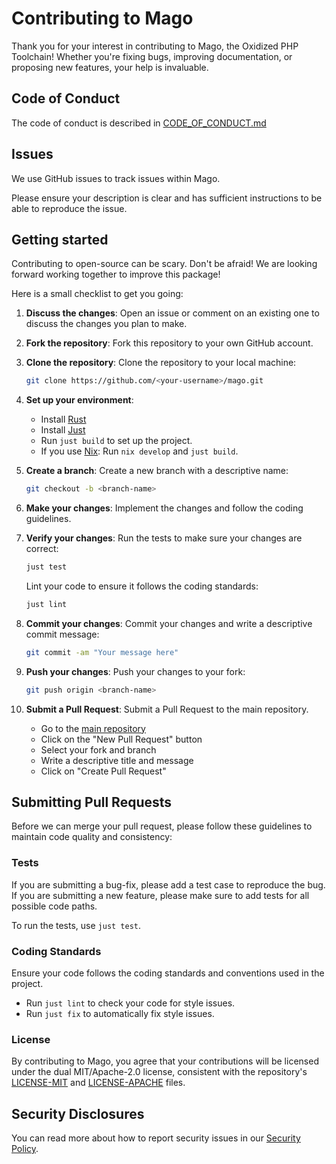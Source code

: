 # Contributing to Mago

Thank you for your interest in contributing to Mago, the Oxidized PHP Toolchain! Whether you're fixing bugs, improving documentation, or proposing new features, your help is invaluable.

## Code of Conduct

The code of conduct is described in [CODE_OF_CONDUCT.md](./CODE_OF_CONDUCT.md)

## Issues

We use GitHub issues to track issues within Mago.

Please ensure your description is clear and has sufficient instructions to be able to reproduce the issue.

## Getting started

Contributing to open-source can be scary. Don't be afraid!
We are looking forward working together to improve this package!

Here is a small checklist to get you going:

1. **Discuss the changes**:
   Open an issue or comment on an existing one to discuss the changes you plan to make.

2. **Fork the repository**:
   Fork this repository to your own GitHub account.

3. **Clone the repository**:
   Clone the repository to your local machine:

   ```bash
   git clone https://github.com/<your-username>/mago.git
   ```

4. **Set up your environment**:

   - Install [Rust](https://www.rust-lang.org/tools/install)
   - Install [Just](https://github.com/casey/just)
   - Run `just build` to set up the project.
   - If you use [Nix](https://nixos.org): Run `nix develop` and `just build`.

5. **Create a branch**:
   Create a new branch with a descriptive name:

   ```bash
   git checkout -b <branch-name>
   ```

6. **Make your changes**:
   Implement the changes and follow the coding guidelines.

7. **Verify your changes**:
   Run the tests to make sure your changes are correct:

   ```bash
   just test
   ```

   Lint your code to ensure it follows the coding standards:

   ```bash
   just lint
   ```

8. **Commit your changes**:
   Commit your changes and write a descriptive commit message:

   ```bash
   git commit -am "Your message here"
   ```

9. **Push your changes**:
   Push your changes to your fork:

   ```bash
   git push origin <branch-name>
   ```

10. **Submit a Pull Request**:
    Submit a Pull Request to the main repository.

    - Go to the [main repository](https://github.com/carthage-software/mago)
    - Click on the "New Pull Request" button
    - Select your fork and branch
    - Write a descriptive title and message
    - Click on "Create Pull Request"

## Submitting Pull Requests

Before we can merge your pull request, please follow these guidelines to maintain code quality and consistency:

### Tests

If you are submitting a bug-fix, please add a test case to reproduce the bug.
If you are submitting a new feature, please make sure to add tests for all possible code paths.

To run the tests, use `just test`.

### Coding Standards

Ensure your code follows the coding standards and conventions used in the project.

- Run `just lint` to check your code for style issues.
- Run `just fix` to automatically fix style issues.

### License

By contributing to Mago, you agree that your contributions will be licensed under the dual MIT/Apache-2.0 license, consistent with the repository's [LICENSE-MIT](./LICENSE-MIT) and [LICENSE-APACHE](./LICENSE-APACHE) files.

## Security Disclosures

You can read more about how to report security issues in our [Security Policy](./SECURITY.md).
